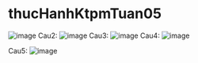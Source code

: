 # thucHanhKtpmTuan05
![image](https://user-images.githubusercontent.com/74182240/193498241-69eeaa32-51a5-45dd-81bf-bcd79080c203.png)
Cau2:
![image](https://user-images.githubusercontent.com/74182240/193498732-2910b178-b446-4958-94fb-26115584b572.png)
Cau3: 
![image](https://user-images.githubusercontent.com/74182240/193499613-052b4428-932c-4d3d-8a95-1f3a13ba5405.png)
Cau4: 
![image](https://user-images.githubusercontent.com/74182240/193499635-2a5f5530-5307-4f46-9ba4-75aab9e6db93.png)

Cau5:
![image](https://user-images.githubusercontent.com/74182240/193499592-a7162c2b-1698-4faa-a289-cf565f051e02.png)
